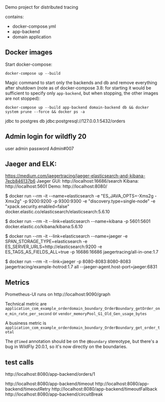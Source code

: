 Demo project for distributed tracing

contains:
- docker-compose.yml
- app-backend 
- domain application


## Docker images

Start docker-compose:

`docker-compose up --build`

Magic command to start only the backends and db and remove everything after shutdown (note as of docker-compose 3.8: for starting it would be sufficient to specify only `app-backend`, but when stopping, the other images are not stopped):

`docker-compose up --build app-backend domain-backend db && docker system prune --force && docker ps -a`

jdbc to postgres db
jdbc:postgresql://127.0.0.1:5432/orders

## Admin login for wildfly 20
 user admin 
 password Admin#007

## Jaeger and ELK:
https://medium.com/jaegertracing/jaeger-elasticsearch-and-kibana-7ecb846137b6
Jaeger GUI: http://localhost:16686/search
Kibana: http://localhost:5601
Demo: http://localhost:8080/


$ docker run --rm -it --name=elasticsearch -e "ES_JAVA_OPTS=-Xms2g -Xmx2g" -p 9200:9200 -p 9300:9300 -e "discovery.type=single-node" -e "xpack.security.enabled=false" docker.elastic.co/elasticsearch/elasticsearch:5.6.10

$ docker run --rm -it --link=elasticsearch --name=kibana -p 5601:5601 docker.elastic.co/kibana/kibana:5.6.10

$ docker run --rm -it --link=elasticsearch --name=jaeger -e SPAN_STORAGE_TYPE=elasticsearch -e ES_SERVER_URLS=http://elasticsearch:9200 -e ES_TAGS_AS_FIELDS_ALL=true -p 16686:16686 jaegertracing/all-in-one:1.7

$ docker run --rm -it --link=jaeger -p 8080-8083:8080-8083 jaegertracing/example-hotrod:1.7 all --jaeger-agent.host-port=jaeger:6831


## Metrics

Prometheus-UI runs on http://localhost:9090/graph

Technical metric are `application_com_example_orderdomain_boundary_OrderBoundary_getOrder_one_min_rate_per_second` or `vendor_memoryPool_G1_Old_Gen_usage_bytes`

A business metric is `application_com_example_orderdomain_boundary_OrderBoundary_get_order_total`

The `@Timed` annotation should be on the `@Boundary` stereotype, but there's a bug in WildFly 20.0.1, so it's now directly on the boundaries.

## test calls
http://localhost:8080/app-backend/orders/1

http://localhost:8080/app-backend/timeout
http://localhost:8080/app-backend/timeoutRetry
http://localhost:8080/app-backend/timeoutFallback
http://localhost:8080/app-backend/circuitBreak
